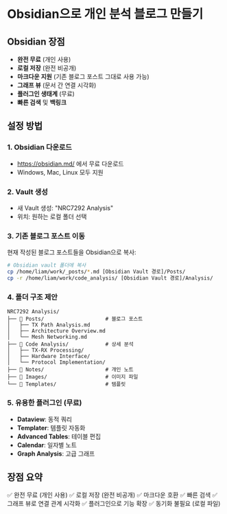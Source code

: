 # Obsidian으로 개인 분석 블로그 만들기

## Obsidian 장점
- **완전 무료** (개인 사용)
- **로컬 저장** (완전 비공개)
- **마크다운 지원** (기존 블로그 포스트 그대로 사용 가능)
- **그래프 뷰** (문서 간 연결 시각화)
- **플러그인 생태계** (무료)
- **빠른 검색** 및 **백링크**

## 설정 방법

### 1. Obsidian 다운로드
- https://obsidian.md/ 에서 무료 다운로드
- Windows, Mac, Linux 모두 지원

### 2. Vault 생성
- 새 Vault 생성: "NRC7292 Analysis"
- 위치: 원하는 로컬 폴더 선택

### 3. 기존 블로그 포스트 이동
현재 작성된 블로그 포스트들을 Obsidian으로 복사:

```bash
# Obsidian vault 폴더에 복사
cp /home/liam/work/_posts/*.md [Obsidian Vault 경로]/Posts/
cp -r /home/liam/work/code_analysis/ [Obsidian Vault 경로]/Analysis/
```

### 4. 폴더 구조 제안
```
NRC7292 Analysis/
├── 📁 Posts/                    # 블로그 포스트
│   ├── TX Path Analysis.md
│   ├── Architecture Overview.md
│   └── Mesh Networking.md
├── 📁 Code Analysis/            # 상세 분석
│   ├── TX-RX Processing/
│   ├── Hardware Interface/
│   └── Protocol Implementation/
├── 📁 Notes/                    # 개인 노트
├── 📁 Images/                   # 이미지 파일
└── 📁 Templates/                # 템플릿
```

### 5. 유용한 플러그인 (무료)
- **Dataview**: 동적 쿼리
- **Templater**: 템플릿 자동화  
- **Advanced Tables**: 테이블 편집
- **Calendar**: 일자별 노트
- **Graph Analysis**: 고급 그래프

## 장점 요약
✅ 완전 무료 (개인 사용)
✅ 로컬 저장 (완전 비공개)
✅ 마크다운 호환
✅ 빠른 검색
✅ 그래프 뷰로 연결 관계 시각화
✅ 플러그인으로 기능 확장
✅ 동기화 불필요 (로컬 파일)